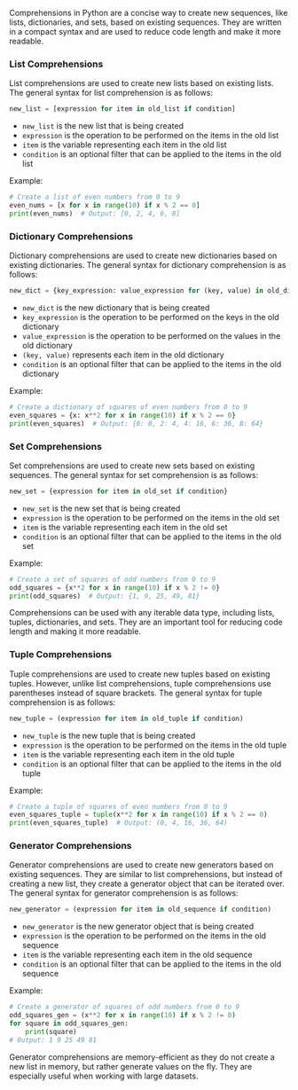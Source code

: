 

Comprehensions in Python are a concise way to create new sequences, like lists, dictionaries, and sets, based on existing sequences. They are written in a compact syntax and are used to reduce code length and make it more readable. 

### List Comprehensions

List comprehensions are used to create new lists based on existing lists. The general syntax for list comprehension is as follows:

```python
new_list = [expression for item in old_list if condition]
```

- `new_list` is the new list that is being created
- `expression` is the operation to be performed on the items in the old list
- `item` is the variable representing each item in the old list
- `condition` is an optional filter that can be applied to the items in the old list

Example:
```python
# Create a list of even numbers from 0 to 9
even_nums = [x for x in range(10) if x % 2 == 0]
print(even_nums)  # Output: [0, 2, 4, 6, 8]
```

### Dictionary Comprehensions

Dictionary comprehensions are used to create new dictionaries based on existing dictionaries. The general syntax for dictionary comprehension is as follows:

```python
new_dict = {key_expression: value_expression for (key, value) in old_dict.items() if condition}
```

- `new_dict` is the new dictionary that is being created
- `key_expression` is the operation to be performed on the keys in the old dictionary
- `value_expression` is the operation to be performed on the values in the old dictionary
- `(key, value)` represents each item in the old dictionary
- `condition` is an optional filter that can be applied to the items in the old dictionary

Example:
```python
# Create a dictionary of squares of even numbers from 0 to 9
even_squares = {x: x**2 for x in range(10) if x % 2 == 0}
print(even_squares)  # Output: {0: 0, 2: 4, 4: 16, 6: 36, 8: 64}
```

### Set Comprehensions

Set comprehensions are used to create new sets based on existing sequences. The general syntax for set comprehension is as follows:

```python
new_set = {expression for item in old_set if condition}
```

- `new_set` is the new set that is being created
- `expression` is the operation to be performed on the items in the old set
- `item` is the variable representing each item in the old set
- `condition` is an optional filter that can be applied to the items in the old set

Example:
```python
# Create a set of squares of odd numbers from 0 to 9
odd_squares = {x**2 for x in range(10) if x % 2 != 0}
print(odd_squares)  # Output: {1, 9, 25, 49, 81}
```

Comprehensions can be used with any iterable data type, including lists, tuples, dictionaries, and sets. They are an important tool for reducing code length and making it more readable.

### Tuple Comprehensions

Tuple comprehensions are used to create new tuples based on existing tuples. However, unlike list comprehensions, tuple comprehensions use parentheses instead of square brackets. The general syntax for tuple comprehension is as follows:

```python
new_tuple = (expression for item in old_tuple if condition)
```

- `new_tuple` is the new tuple that is being created
- `expression` is the operation to be performed on the items in the old tuple
- `item` is the variable representing each item in the old tuple
- `condition` is an optional filter that can be applied to the items in the old tuple

Example:
```python
# Create a tuple of squares of even numbers from 0 to 9
even_squares_tuple = tuple(x**2 for x in range(10) if x % 2 == 0)
print(even_squares_tuple)  # Output: (0, 4, 16, 36, 64)
```

### Generator Comprehensions

Generator comprehensions are used to create new generators based on existing sequences. They are similar to list comprehensions, but instead of creating a new list, they create a generator object that can be iterated over. The general syntax for generator comprehension is as follows:

```python
new_generator = (expression for item in old_sequence if condition)
```

- `new_generator` is the new generator object that is being created
- `expression` is the operation to be performed on the items in the old sequence
- `item` is the variable representing each item in the old sequence
- `condition` is an optional filter that can be applied to the items in the old sequence

Example:
```python
# Create a generator of squares of odd numbers from 0 to 9
odd_squares_gen = (x**2 for x in range(10) if x % 2 != 0)
for square in odd_squares_gen:
    print(square)
# Output: 1 9 25 49 81
```

Generator comprehensions are memory-efficient as they do not create a new list in memory, but rather generate values on the fly. They are especially useful when working with large datasets.
